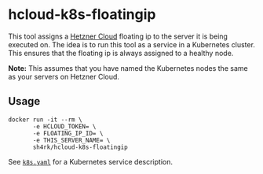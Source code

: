 # hcloud-k8s-floatingip

This tool assigns a [Hetzner Cloud](https://hetzner.cloud) floating ip to the
server it is being executed on. The idea is to run this tool as a service in
a Kubernetes cluster. This ensures that the floating ip is always assigned to
a healthy node.

**Note:** This assumes that you have named the Kubernetes nodes the same as
your servers on Hetzner Cloud.

## Usage

```
docker run -it --rm \
       -e HCLOUD_TOKEN= \
       -e FLOATING_IP_ID= \
       -e THIS_SERVER_NAME= \
       sh4rk/hcloud-k8s-floatingip
```

See [`k8s.yaml`](k8s.yaml) for a Kubernetes service description.
